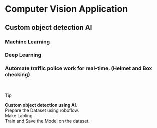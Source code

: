 # Computer Vision Application

## Custom object detection AI

### Machine Learning 
### Deep Learning 
### Automate traffic police work for real-time. (Helmet and Box checking)
<br/>

> [!TIP]
> **Custom object detection using AI**.\
> Prepare the Dataset using roboflow.\
> Make Labling.\
> Train and Save the Model on the dataset.
